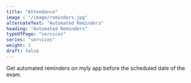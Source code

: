 ```yaml
---
title: "Attendance"
image : "/image/reminders.jpg"
alternateText: "Automated Reminders"
heading: "Automated Reminders"
typeOfPage: "services"
series: "services"
weight: 2
draft: false
---
```


<p>Get automated reminders on myly app before the scheduled date of the exam.</p>